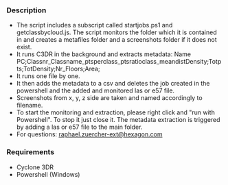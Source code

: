 ### Description
- The script includes a subscript called startjobs.ps1 and getclassbycloud.js. The script monitors the folder which it is contained in and creates a metafiles folder and a screenshots folder if it does not exist. 
- It runs C3DR in the background and extracts metadata: Name PC;Classnr_Classname_ptsperclass_ptsratioclass_meandistDensity;Totpts;TotDensity;Nr_Floors;Area; 
- It runs one file by one.
- It then adds the metadata to a csv and deletes the job created in the powershell and the added and monitored las or e57 file. 
- Screenshots from x, y, z side are taken and named accordingly to filename. 
- To start the monitoring and extraction, please right click and "run with Powershell". To stop it just close it. The metadata extraction is triggered by adding a las or e57 file to the main folder.
- For questions: raphael.zuercher-ext@hexagon.com

### Requirements
- Cyclone 3DR
- Powershell (Windows)

